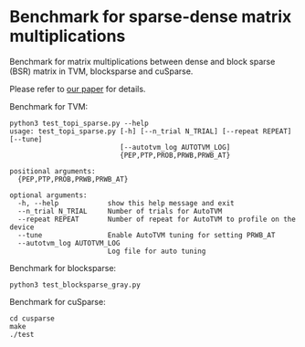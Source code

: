 # Benchmark for sparse-dense matrix multiplications

Benchmark for matrix multiplications between dense and block sparse (BSR) matrix in TVM, blocksparse and cuSparse.

Please refer to [our paper](./Optimizing%20Block-Sparse%20Matrix%20Multiplicationson%20CUDA%20with%20TVM.pdf) for details.

Benchmark for TVM:
```
python3 test_topi_sparse.py --help
usage: test_topi_sparse.py [-h] [--n_trial N_TRIAL] [--repeat REPEAT] [--tune]
                           [--autotvm_log AUTOTVM_LOG]
                           {PEP,PTP,PROB,PRWB,PRWB_AT}

positional arguments:
  {PEP,PTP,PROB,PRWB,PRWB_AT}

optional arguments:
  -h, --help            show this help message and exit
  --n_trial N_TRIAL     Number of trials for AutoTVM
  --repeat REPEAT       Number of repeat for AutoTVM to profile on the device
  --tune                Enable AutoTVM tuning for setting PRWB_AT
  --autotvm_log AUTOTVM_LOG
                        Log file for auto tuning
```
 
Benchmark for blocksparse:
```
python3 test_blocksparse_gray.py
```

Benchmark for cuSparse:
```
cd cusparse
make
./test
```